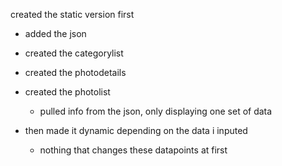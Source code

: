 created the static version first

- added the json
- created the categorylist
- created the photodetails
- created the photolist

  - pulled info from the json, only displaying one set of data

- then made it dynamic depending on the data i inputed
  - nothing that changes these datapoints at first
